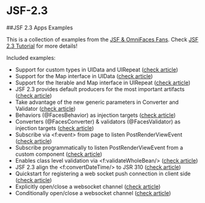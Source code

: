 # JSF-2.3
##JSF 2.3 Apps Examples

This is a collection of examples from the [JSF & OmniFaces Fans](http://www.omnifaces-fans.org/).
Check [JSF 2.3 Tutorial](http://www.omnifaces-fans.org/p/jsf-23-tutorial.html) for more details!

Included examples:

- Support for custom types in UIData and UIRepeat ([check article](http://www.omnifaces-fans.org/2015/07/jsf-23-new-feature-registrable.html))
- Support for the Map interface in UIData ([check article](http://www.omnifaces-fans.org/2015/10/jsf-23-202122-progress-of-iterable-and.html))
- Support for the Iterable and Map interface in UIRepeat ([check article](http://www.omnifaces-fans.org/2015/10/jsf-23-202122-progress-of-iterable-and.html))
- JSF 2.3 provides default producers for the most important artifacts ([check article](http://www.omnifaces-fans.org/2015/09/jsf-23-injection-and-el-resolving-of.html))
- Take advantage of the new generic parameters in Converter<T> and Validator<T> ([check article](http://www.omnifaces-fans.org/2015/11/jsf-23-take-advantage-of-new-generic.html))
- Behaviors (@FacesBehavior) as injection targets ([check article](http://www.omnifaces-fans.org/2015/11/jsf-23-converters-validators-and.html))
- Converters (@FacesConverter) & validators (@FacesValidator) as injection targets ([check article](http://www.omnifaces-fans.org/2015/11/jsf-23-converters-validators-and.html))
- Subscribe via <f:event> from page to listen PostRenderViewEvent ([check article](http://www.omnifaces-fans.org/2015/10/just-tested-jsf-23-postrenderviewevent.html))
- Subscribe programmatically to listen PostRenderViewEvent from a custom component ([check article](http://www.omnifaces-fans.org/2015/10/just-tested-jsf-23-postrenderviewevent.html))
- Enables class level validation via &lt;f:validateWholeBean/&gt; ([check article](http://www.omnifaces-fans.org/2015/12/jsf-23-class-level-bean-validation-on.html))
- JSF 2.3 align the <f:convertDateTime/> to JSR 310 ([check article](http://www.omnifaces-fans.org/2015/12/jsf-23-align-to-new-data-and-time.html))
- Quickstart for registering a web socket push connection in client side ([check article](http://www.omnifaces-fans.org/2016/03/jsf-23-websocket-quickstart.html))
- Explicitly open/close a websocket channel ([check article](http://www.omnifaces-fans.org/2016/03/jsf-23-explicitly-openclose-websocket.html))
- Conditionally open/close a websocket channel ([check article](http://www.omnifaces-fans.org/2016/03/jsf-23-conditionally-openclose.html))
